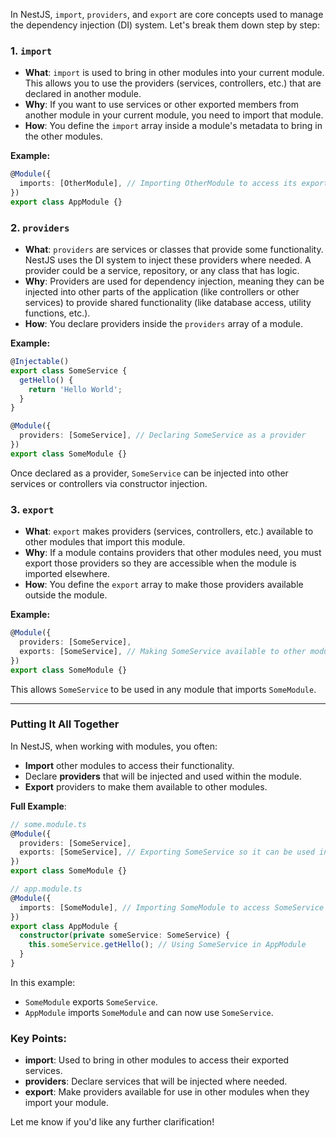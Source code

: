 
In NestJS, `import`, `providers`, and `export` are core concepts used to manage the dependency injection (DI) system. Let's break them down step by step:

### 1. **`import`**
   - **What**: `import` is used to bring in other modules into your current module. This allows you to use the providers (services, controllers, etc.) that are declared in another module.
   - **Why**: If you want to use services or other exported members from another module in your current module, you need to import that module. 
   - **How**: You define the `import` array inside a module's metadata to bring in the other modules. 

   **Example:**
   ```typescript
   @Module({
     imports: [OtherModule], // Importing OtherModule to access its exported services or controllers
   })
   export class AppModule {}
   ```

### 2. **`providers`**
   - **What**: `providers` are services or classes that provide some functionality. NestJS uses the DI system to inject these providers where needed. A provider could be a service, repository, or any class that has logic.
   - **Why**: Providers are used for dependency injection, meaning they can be injected into other parts of the application (like controllers or other services) to provide shared functionality (like database access, utility functions, etc.).
   - **How**: You declare providers inside the `providers` array of a module. 

   **Example:**
   ```typescript
   @Injectable()
   export class SomeService {
     getHello() {
       return 'Hello World';
     }
   }

   @Module({
     providers: [SomeService], // Declaring SomeService as a provider
   })
   export class SomeModule {}
   ```

   Once declared as a provider, `SomeService` can be injected into other services or controllers via constructor injection.

### 3. **`export`**
   - **What**: `export` makes providers (services, controllers, etc.) available to other modules that import this module.
   - **Why**: If a module contains providers that other modules need, you must export those providers so they are accessible when the module is imported elsewhere.
   - **How**: You define the `export` array to make those providers available outside the module.

   **Example:**
   ```typescript
   @Module({
     providers: [SomeService],
     exports: [SomeService], // Making SomeService available to other modules
   })
   export class SomeModule {}
   ```

   This allows `SomeService` to be used in any module that imports `SomeModule`.

---

### Putting It All Together
In NestJS, when working with modules, you often:
- **Import** other modules to access their functionality.
- Declare **providers** that will be injected and used within the module.
- **Export** providers to make them available to other modules.

**Full Example**:
```typescript
// some.module.ts
@Module({
  providers: [SomeService],
  exports: [SomeService], // Exporting SomeService so it can be used in other modules
})
export class SomeModule {}

// app.module.ts
@Module({
  imports: [SomeModule], // Importing SomeModule to access SomeService
})
export class AppModule {
  constructor(private someService: SomeService) {
    this.someService.getHello(); // Using SomeService in AppModule
  }
}
```

In this example:
- `SomeModule` exports `SomeService`.
- `AppModule` imports `SomeModule` and can now use `SomeService`.

### Key Points:
- **import**: Used to bring in other modules to access their exported services.
- **providers**: Declare services that will be injected where needed.
- **export**: Make providers available for use in other modules when they import your module.

Let me know if you'd like any further clarification!